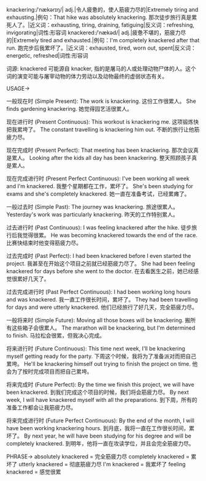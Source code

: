 knackering:/ˈnækərɪŋ/| adj.|令人疲惫的，使人筋疲力尽的|Extremely tiring and exhausting.|例句：That hike was absolutely knackering. 那次徒步旅行真是累死人了。|近义词：exhausting, tiring, draining, fatiguing|反义词：refreshing, invigorating|词性:形容词
knackered:/ˈnækəd/| adj.|疲惫不堪的，筋疲力尽的|Extremely tired and exhausted.|例句：I'm completely knackered after that run.  跑完步后我累坏了。|近义词：exhausted, tired, worn out, spent|反义词：energetic, refreshed|词性:形容词

词源: knackered 可能源自 knacker, 指的是屠马的人或处理动物尸体的人。这个词的演变可能与屠宰动物的体力劳动以及动物最终的虚弱状态有关。

USAGE->

一般现在时 (Simple Present):
The work is knackering. 这份工作很累人。
She finds gardening knackering. 她觉得园艺活很累人。

现在进行时 (Present Continuous):
This workout is knackering me.  这项锻炼快把我累垮了。
The constant travelling is knackering him out.  不断的旅行让他筋疲力尽。

现在完成时 (Present Perfect):
That meeting has been knackering. 那次会议真是累人。
Looking after the kids all day has been knackering.  整天照顾孩子真是累人。

现在完成进行时 (Present Perfect Continuous):
I've been working all week and I'm knackered. 我整个星期都在工作，累坏了。
She's been studying for exams and she's completely knackered. 她一直在准备考试，已经累瘫了。

一般过去时 (Simple Past):
The journey was knackering.  旅途很累人。
Yesterday's work was particularly knackering. 昨天的工作特别累人。

过去进行时 (Past Continuous):
I was feeling knackered after the hike. 徒步旅行后我觉得很累。
He was becoming knackered towards the end of the race. 比赛快结束时他变得筋疲力尽。


过去完成时 (Past Perfect):
I had been knackered before I even started the project.  我甚至在开始这个项目之前就已经筋疲力尽了。
She had been feeling knackered for days before she went to the doctor. 在去看医生之前，她已经感觉很累好几天了。

过去完成进行时 (Past Perfect Continuous):
I had been working long hours and was knackered. 我一直工作很长时间，累坏了。
They had been travelling for days and were utterly knackered. 他们已经旅行了好几天，完全筋疲力尽。


一般将来时 (Simple Future):
Moving all those boxes will be knackering.  搬所有这些箱子会很累人。
The marathon will be knackering, but I'm determined to finish.  马拉松会很累，但我决心完成。

将来进行时 (Future Continuous):
This time next week, I'll be knackering myself getting ready for the party.  下周这个时候，我将为了准备派对而把自己累垮。
He'll be knackering himself out trying to finish the project on time. 他会为了按时完成项目而把自己累垮。


将来完成时 (Future Perfect):
By the time we finish this project, we will have been knackered. 到我们完成这个项目的时候，我们将会筋疲力尽。
By next week, I will have knackered myself with all the preparations. 到下周，所有的准备工作都会让我筋疲力尽。

将来完成进行时 (Future Perfect Continuous):
By the end of the month, I will have been working knackering hours. 到月底，我将一直在工作很长时间，累坏了。
By next year, he will have been studying for his degree and will be completely knackered. 到明年，他将一直在攻读学位，并且会完全筋疲力尽。


PHRASE->
absolutely knackered = 完全筋疲力尽
completely knackered = 累坏了
utterly knackered = 彻底筋疲力尽
I'm knackered = 我累坏了
feeling knackered = 感觉很累
